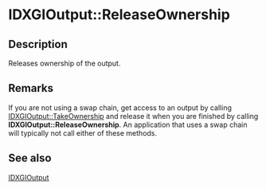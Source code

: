 # IDXGIOutput::ReleaseOwnership

## Description

Releases ownership of the output.

## Remarks

If you are not using a swap chain, get access to an output by calling [IDXGIOutput::TakeOwnership](https://learn.microsoft.com/windows/desktop/api/dxgi/nf-dxgi-idxgioutput-takeownership) and release it when you are finished by calling **IDXGIOutput::ReleaseOwnership**. An application that uses a swap chain will typically not call either of these methods.

## See also

[IDXGIOutput](https://learn.microsoft.com/windows/desktop/api/dxgi/nn-dxgi-idxgioutput)